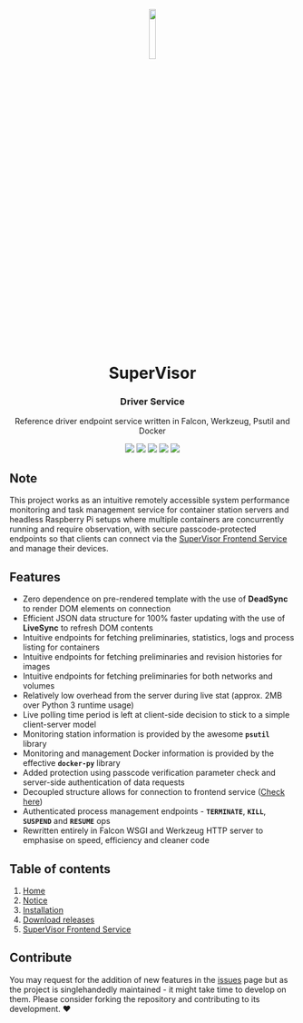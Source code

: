 <p align="center">
  <img width="15%" src="https://raw.githubusercontent.com/t0xic0der/supervisor-driver-service/a720542ac78d51a3c7426b7f41e6798202c931c3/pictures/mainicon.svg" />
</p>

<h1 align="center">SuperVisor</h1>
<h3 align="center">Driver Service</h3>
<p align="center">Reference driver endpoint service written in Falcon, Werkzeug, Psutil and Docker</p>

<p align="center">
    <img src="https://img.shields.io/github/issues/t0xic0der/supervisor-driver-service?style=flat-square&logo=appveyor&color=teal">
    <img src="https://img.shields.io/github/forks/t0xic0der/supervisor-driver-service?style=flat-square&logo=appveyor&color=teal">
    <img src="https://img.shields.io/github/stars/t0xic0der/supervisor-driver-service?style=flat-square&logo=appveyor&color=teal">
    <img src="https://img.shields.io/github/license/t0xic0der/supervisor-driver-service?style=flat-square&logo=appveyor&color=teal">
    <img src="https://img.shields.io/github/watchers/t0xic0der/supervisor-driver-service?style=flat-square&color=teal&logo=appveyor">
</p>

## Note
This project works as an intuitive remotely accessible system performance monitoring and task management service for 
container station servers and headless Raspberry Pi setups where multiple containers are concurrently running and 
require observation, with secure passcode-protected endpoints so that clients can connect via the [SuperVisor Frontend 
Service](https://github.com/t0xic0der/supervisor-frontend-service/) and manage their devices.

## Features
- Zero dependence on pre-rendered template with the use of **DeadSync** to render DOM elements on connection
- Efficient JSON data structure for 100% faster updating with the use of **LiveSync** to refresh DOM contents
- Intuitive endpoints for fetching preliminaries, statistics, logs and process listing for containers
- Intuitive endpoints for fetching preliminaries and revision histories for images
- Intuitive endpoints for fetching preliminaries for both networks and volumes
- Relatively low overhead from the server during live stat (approx. 2MB over Python 3 runtime usage)
- Live polling time period is left at client-side decision to stick to a simple client-server model
- Monitoring station information is provided by the awesome **`psutil`** library
- Monitoring and management Docker information is provided by the effective **`docker-py`** library
- Added protection using passcode verification parameter check and server-side authentication of data requests
- Decoupled structure allows for connection to frontend service ([Check here](https://github.com/t0xic0der/supervisor-frontend-service))
- Authenticated process management endpoints - **`TERMINATE`**, **`KILL`**, **`SUSPEND`** and **`RESUME`** ops
- Rewritten entirely in Falcon WSGI and Werkzeug HTTP server to emphasise on speed, efficiency and cleaner code

## Table of contents
1. [Home](https://github.com/t0xic0der/supervisor-driver-service/wiki)
2. [Notice](https://github.com/t0xic0der/supervisor-driver-service/wiki/Notice)
3. [Installation](https://github.com/t0xic0der/supervisor-driver-service/wiki/Installation)
4. [Download releases](https://github.com/t0xic0der/supervisor-driver-service/releases)
5. [SuperVisor Frontend Service](https://github.com/t0xic0der/supervisor-frontend-service)

## Contribute
You may request for the addition of new features in the [issues](https://github.com/t0xic0der/supervisor-driver-service/issues) 
page but as the project is singlehandedly maintained - it might take time to develop on them. Please consider forking 
the repository and contributing to its development. :heart:
